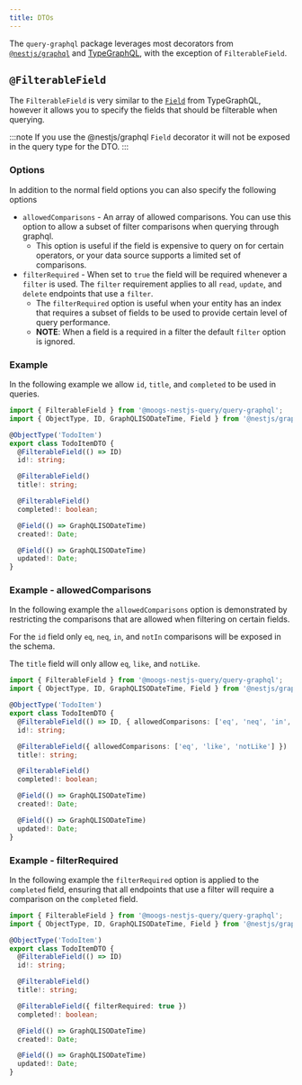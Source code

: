 ```yaml
---
title: DTOs
---
```


The `query-graphql` package leverages most decorators from [`@nestjs/graphql`](https://docs.nestjs.com/graphql/quick-start) and [TypeGraphQL](https://typegraphql.ml), with the exception of `FilterableField`.

## `@FilterableField`

The `FilterableField` is very similar to the [`Field`](https://typegraphql.ml/docs/types-and-fields.html) from
TypeGraphQL, however it allows you to specify the fields that should be filterable when querying.

:::note
If you use the @nestjs/graphql `Field` decorator it will not be exposed in the query type for the DTO.
:::

### Options

In addition to the normal field options you can also specify the following options
* `allowedComparisons` - An array of allowed comparisons. You can use this option to allow a subset of filter comparisons when querying through graphql. 
  * This option is useful if the field is expensive to query on for certain operators, or your data source supports a limited set of comparisons.
* `filterRequired` - When set to `true` the field will be required whenever a `filter` is used. The `filter` requirement applies to all `read`, `update`, and `delete` endpoints that use a `filter`.
  * The `filterRequired` option is useful when your entity has an index that requires a subset of fields to be used to provide certain level of query performance.
  * **NOTE**: When a field is a required in a filter the default `filter` option is ignored.   

### Example

In the following example we allow `id`, `title`, and `completed` to be used in queries.

```ts title="todo-item.dto.ts"
import { FilterableField } from '@moogs-nestjs-query/query-graphql';
import { ObjectType, ID, GraphQLISODateTime, Field } from '@nestjs/graphql';

@ObjectType('TodoItem')
export class TodoItemDTO {
  @FilterableField(() => ID)
  id!: string;

  @FilterableField()
  title!: string;

  @FilterableField()
  completed!: boolean;

  @Field(() => GraphQLISODateTime)
  created!: Date;

  @Field(() => GraphQLISODateTime)
  updated!: Date;
}

```

### Example - allowedComparisons

In the following example the `allowedComparisons` option is demonstrated by restricting the comparisons that are allowed when filtering on certain fields.

For the `id` field only `eq`, `neq`, `in`, and `notIn` comparisons will be exposed in the schema.

The `title` field will only allow `eq`, `like`, and `notLike`.

```ts title="todo-item.dto.ts" {6,9}
import { FilterableField } from '@moogs-nestjs-query/query-graphql';
import { ObjectType, ID, GraphQLISODateTime, Field } from '@nestjs/graphql';

@ObjectType('TodoItem')
export class TodoItemDTO {
  @FilterableField(() => ID, { allowedComparisons: ['eq', 'neq', 'in', 'notIn'] })
  id!: string;

  @FilterableField({ allowedComparisons: ['eq', 'like', 'notLike'] })
  title!: string;

  @FilterableField()
  completed!: boolean;

  @Field(() => GraphQLISODateTime)
  created!: Date;

  @Field(() => GraphQLISODateTime)
  updated!: Date;
}

```

### Example - filterRequired

In the following example the `filterRequired` option is applied to the `completed` field, ensuring that all endpoints that use a filter will require a comparison on the `completed` field.

```ts title="todo-item.dto.ts" {12}
import { FilterableField } from '@moogs-nestjs-query/query-graphql';
import { ObjectType, ID, GraphQLISODateTime, Field } from '@nestjs/graphql';

@ObjectType('TodoItem')
export class TodoItemDTO {
  @FilterableField(() => ID)
  id!: string;

  @FilterableField()
  title!: string;

  @FilterableField({ filterRequired: true })
  completed!: boolean;

  @Field(() => GraphQLISODateTime)
  created!: Date;

  @Field(() => GraphQLISODateTime)
  updated!: Date;
}

```
